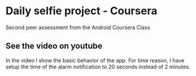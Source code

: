 # Daily selfie project - Coursera
Second peer assessment from the Android Coursera Class

## See the video on youtube
In the video I show the basic behavior of the app. For time reason, I have setup the time of the alarm notification to 20 seconds instead of 2 minutes.
